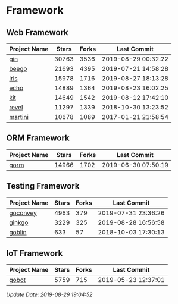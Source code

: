 # Framework

## Web Framework

| Project Name | Stars | Forks | Last Commit |
| ------------ | ----- | ----- | ----------- |
| [gin](https://github.com/gin-gonic/gin) | 30763 | 3536 | 2019-08-29 00:32:22 |
| [beego](https://github.com/astaxie/beego) | 21693 | 4395 | 2019-07-21 14:58:28 |
| [iris](https://github.com/kataras/iris) | 15978 | 1716 | 2019-08-27 18:13:28 |
| [echo](https://github.com/labstack/echo) | 14889 | 1364 | 2019-08-23 16:02:25 |
| [kit](https://github.com/go-kit/kit) | 14649 | 1542 | 2019-08-12 17:42:10 |
| [revel](https://github.com/revel/revel) | 11297 | 1339 | 2018-10-30 13:23:52 |
| [martini](https://github.com/go-martini/martini) | 10678 | 1089 | 2017-01-21 21:58:54 |

## ORM Framework

| Project Name | Stars | Forks | Last Commit |
| ------------ | ----- | ----- | ----------- |
| [gorm](https://github.com/jinzhu/gorm) | 14966 | 1702 | 2019-06-30 07:50:19 |

## Testing Framework

| Project Name | Stars | Forks | Last Commit |
| ------------ | ----- | ----- | ----------- |
| [goconvey](https://github.com/smartystreets/goconvey) | 4963 | 379 | 2019-07-31 23:36:26 |
| [ginkgo](https://github.com/onsi/ginkgo) | 3229 | 325 | 2019-08-28 16:56:58 |
| [goblin](https://github.com/franela/goblin) | 633 | 57 | 2018-10-03 17:30:13 |

## IoT Framework

| Project Name | Stars | Forks | Last Commit |
| ------------ | ----- | ----- | ----------- |
| [gobot](https://github.com/hybridgroup/gobot) | 5759 | 715 | 2019-05-23 12:37:01 |

*Update Date: 2019-08-29 19:04:52*